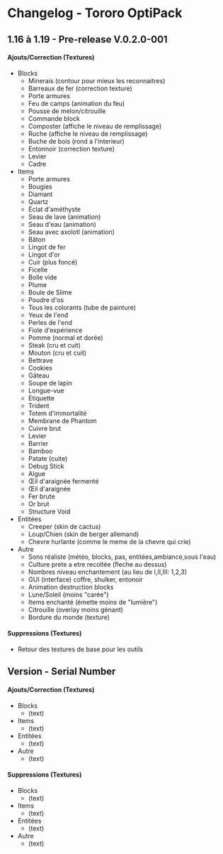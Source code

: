 # Changelog - Tororo OptiPack
## 1.16 à 1.19 - Pre-release V.0.2.0-001

#### Ajouts/Correction (Textures)
   - Blocks
      - Minerais (contour pour mieux les reconnaitres)
      - Barreaux de fer (correction texture)
      - Porte armures
      - Feu de camps (animation du feu)
      - Pousse de melon/citrouille
      - Commande block
      - Composter (affiche le niveau de remplissage)
      - Ruche (affiche le niveau de remplissage)
      - Buche de bois (rond a l'interieur)
      - Entonnoir (correction texture)
      - Levier
      - Cadre
   - Items
      - Porte armures
      - Bougies
      - Diamant
      - Quartz
      - Éclat d'améthyste
      - Seau de lave (animation)
      - Seau d'eau (animation)
      - Seau avec axolotl (animation)
      - Bâton
      - Lingot de fer
      - Lingot d'or
      - Cuir (plus foncé)
      - Ficelle
      - Bolle vide
      - Plume
      - Boule de Slime
      - Poudre d'os
      - Tous les colorants (tube de painture)
      - Yeux de l'end
      - Perles de l'end
      - Fiole d'expérience
      - Pomme (normal et dorée)
      - Steak (cru et cuit)
      - Mouton (cru et cuit)
      - Bettrave
      - Cookies
      - Gâteau
      - Soupe de lapin
      - Longue-vue
      - Etiquette
      - Trident
      - Totem d'immortalité
      - Membrane de Phantom
      - Cuivre brut
      - Levier
      - Barrier
      - Bamboo
      - Patate (cuite)
      - Debug Stick
      - Algue
      - Œil d'araignée fermenté
      - Œil d'araignée
      - Fer brute
      - Or brut
      - Structure Void
   - Entitées
      - Creeper (skin de cactus)
      - Loup/Chien (skin de berger allemand)
      - Chevre hurlante (comme le meme de la chevre qui crie)
   - Autre
      - Sons réaliste (météo, blocks, pas, entitées,ambiance,sous l'eau)
      - Culture prete a etre recoltée (fleche au dessus)
      - Nombres niveau enchantement (au lieu de I,II,III: 1,2,3)
      - GUI (interface) coffre, shulker, entonoir
      - Animation destruction blocks 
      - Lune/Soleil (moins "carée")
      - Items enchanté (émette moins de "lumière")
      - Citrouille (overlay moins génant)
      - Bordure du monde (texture)
#### Suppressions (Textures)
   - Retour des textures de base pour les outils
      
## Version -  Serial Number

#### Ajouts/Correction  (Textures)
   - Blocks
      - (text)
   - Items
      - (text)
   - Entitées
      - (text)
   - Autre
      - (text)
#### Suppressions (Textures)
   - Blocks
      - (text)
   - Items
      - (text)
   - Entitées
      - (text)
   - Autre
      - (text)
